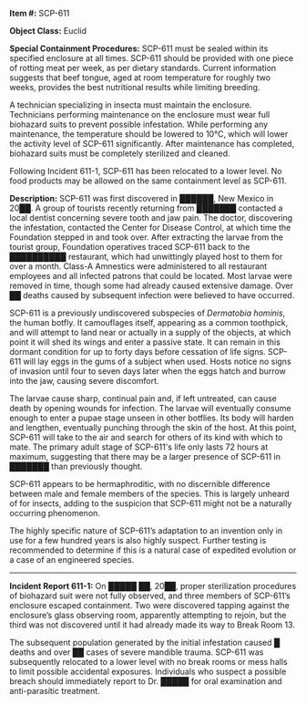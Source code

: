 **Item #:** SCP-611

**Object Class:** Euclid

**Special Containment Procedures:** SCP-611 must be sealed within its specified enclosure at all times. SCP-611 should be provided with one piece of rotting meat per week, as per dietary standards. Current information suggests that beef tongue, aged at room temperature for roughly two weeks, provides the best nutritional results while limiting breeding.

A technician specializing in insecta must maintain the enclosure. Technicians performing maintenance on the enclosure must wear full biohazard suits to prevent possible infestation. While performing any maintenance, the temperature should be lowered to 10°C, which will lower the activity level of SCP-611 significantly. After maintenance has completed, biohazard suits must be completely sterilized and cleaned.

Following Incident 611-1, SCP-611 has been relocated to a lower level. No food products may be allowed on the same containment level as SCP-611.

**Description:** SCP-611 was first discovered in ██████, New Mexico in 20██. A group of tourists recently returning from ███████ contacted a local dentist concerning severe tooth and jaw pain. The doctor, discovering the infestation, contacted the Center for Disease Control, at which time the Foundation stepped in and took over. After extracting the larvae from the tourist group, Foundation operatives traced SCP-611 back to the ██████████ restaurant, which had unwittingly played host to them for over a month. Class-A Amnestics were administered to all restaurant employees and all infected patrons that could be located. Most larvae were removed in time, though some had already caused extensive damage. Over ██ deaths caused by subsequent infection were believed to have occurred.

SCP-611 is a previously undiscovered subspecies of _Dermatobia hominis_, the human botfly. It camouflages itself, appearing as a common toothpick, and will attempt to land near or actually in a supply of the objects, at which point it will shed its wings and enter a passive state. It can remain in this dormant condition for up to forty days before cessation of life signs. SCP-611 will lay eggs in the gums of a subject when used. Hosts notice no signs of invasion until four to seven days later when the eggs hatch and burrow into the jaw, causing severe discomfort.

The larvae cause sharp, continual pain and, if left untreated, can cause death by opening wounds for infection. The larvae will eventually consume enough to enter a pupae stage unseen in other botflies. Its body will harden and lengthen, eventually punching through the skin of the host. At this point, SCP-611 will take to the air and search for others of its kind with which to mate. The primary adult stage of SCP-611's life only lasts 72 hours at maximum, suggesting that there may be a larger presence of SCP-611 in ███████ than previously thought.

SCP-611 appears to be hermaphroditic, with no discernible difference between male and female members of the species. This is largely unheard of for insects, adding to the suspicion that SCP-611 might not be a naturally occurring phenomenon.

The highly specific nature of SCP-611’s adaptation to an invention only in use for a few hundred years is also highly suspect. Further testing is recommended to determine if this is a natural case of expedited evolution or a case of an engineered species.

* * *

**Incident Report 611-1:** On █████ ██, 20██, proper sterilization procedures of biohazard suit were not fully observed, and three members of SCP-611’s enclosure escaped containment. Two were discovered tapping against the enclosure’s glass observing room, apparently attempting to rejoin, but the third was not discovered until it had already made its way to Break Room 13.

The subsequent population generated by the initial infestation caused █ deaths and over ██ cases of severe mandible trauma. SCP-611 was subsequently relocated to a lower level with no break rooms or mess halls to limit possible accidental exposures. Individuals who suspect a possible breach should immediately report to Dr. █████ for oral examination and anti-parasitic treatment.